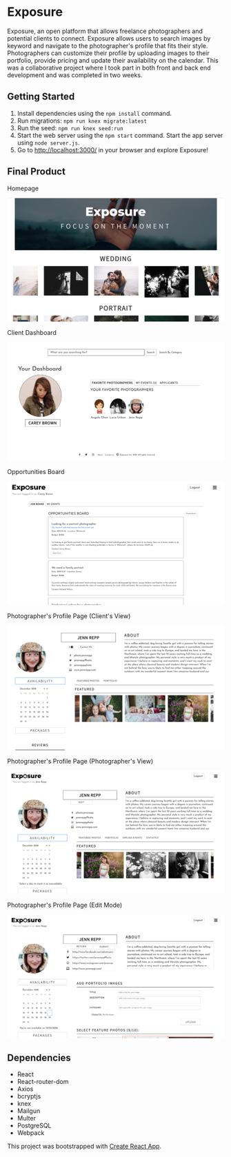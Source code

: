 # Exposure

Exposure, an open platform that allows freelance photographers and potential clients to connect. Exposure allows users to search images by keyword and navigate to the photographer's profile that fits their style. Photographers can customize their profile by uploading images to their portfolio, provide pricing and update their availability on the calendar. This was a collaborative project where I took part in both front and back end development and was completed in two weeks.

## Getting Started

1. Install dependencies using the `npm install` command.
2. Run migrations: `npm run knex migrate:latest`
3. Run the seed: `npm run knex seed:run`
4. Start the web server using the `npm start` command. Start the app server using `node server.js`.
5. Go to <http://localhost:3000/> in your browser and explore Exposure!

## Final Product

Homepage

!["Home Page"](https://github.com/alarryant/exposure/blob/master/public/images/homepage.png)

Client Dashboard

!["Client Dashboard"](https://github.com/alarryant/exposure/blob/master/public/images/dashboard.png)

Opportunities Board

!["Opportunities Board"](https://github.com/alarryant/exposure/blob/master/public/images/opportunities.png)

Photographer's Profile Page (Client's View)

!["Photographer's Profile Page (Client View)](https://github.com/alarryant/exposure/blob/master/public/images/profile.png)

Photographer's Profile Page (Photographer's View)

!["Photographer's Profile Page (Photographer View)"](https://github.com/alarryant/exposure/blob/master/public/images/profile-artist-mode.png)

Photographer's Profile Page (Edit Mode)

!["Photographer's Profile Page (Edit Mode)"](https://github.com/alarryant/exposure/blob/master/public/images/profile-edit-mode.png)

## Dependencies
- React
- React-router-dom
- Axios
- bcryptjs
- knex
- Mailgun
- Multer
- PostgreSQL
- Webpack

This project was bootstrapped with [Create React App](https://github.com/facebook/create-react-app).